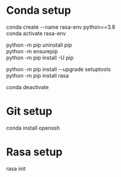 Conda setup
=============================================
conda create --name rasa-env python==3.8  
conda activate rasa-env  

python -m pip uninstall pip  
python -m ensurepip  
python -m pip install -U pip  

python -m pip install --upgrade setuptools  
python -m pip install rasa  

conda deactivate  


Git setup
=============================================
conda install openssh

Rasa setup
=============================================
rasa init